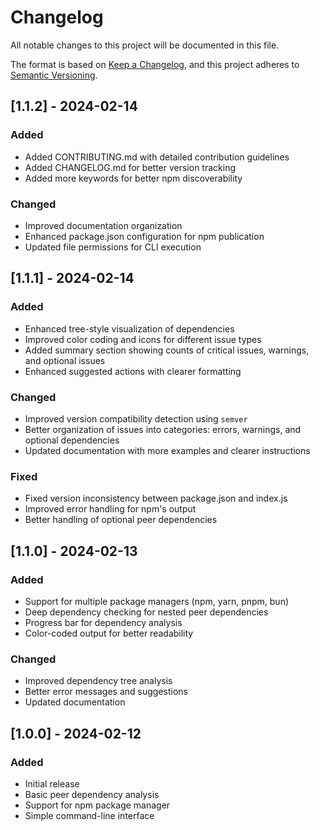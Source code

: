 # Changelog

All notable changes to this project will be documented in this file.

The format is based on [Keep a Changelog](https://keepachangelog.com/en/1.0.0/),
and this project adheres to [Semantic Versioning](https://semver.org/spec/v2.0.0.html).

## [1.1.2] - 2024-02-14

### Added

- Added CONTRIBUTING.md with detailed contribution guidelines
- Added CHANGELOG.md for better version tracking
- Added more keywords for better npm discoverability

### Changed

- Improved documentation organization
- Enhanced package.json configuration for npm publication
- Updated file permissions for CLI execution

## [1.1.1] - 2024-02-14

### Added

- Enhanced tree-style visualization of dependencies
- Improved color coding and icons for different issue types
- Added summary section showing counts of critical issues, warnings, and optional issues
- Enhanced suggested actions with clearer formatting

### Changed

- Improved version compatibility detection using `semver`
- Better organization of issues into categories: errors, warnings, and optional dependencies
- Updated documentation with more examples and clearer instructions

### Fixed

- Fixed version inconsistency between package.json and index.js
- Improved error handling for npm's output
- Better handling of optional peer dependencies

## [1.1.0] - 2024-02-13

### Added

- Support for multiple package managers (npm, yarn, pnpm, bun)
- Deep dependency checking for nested peer dependencies
- Progress bar for dependency analysis
- Color-coded output for better readability

### Changed

- Improved dependency tree analysis
- Better error messages and suggestions
- Updated documentation

## [1.0.0] - 2024-02-12

### Added

- Initial release
- Basic peer dependency analysis
- Support for npm package manager
- Simple command-line interface

